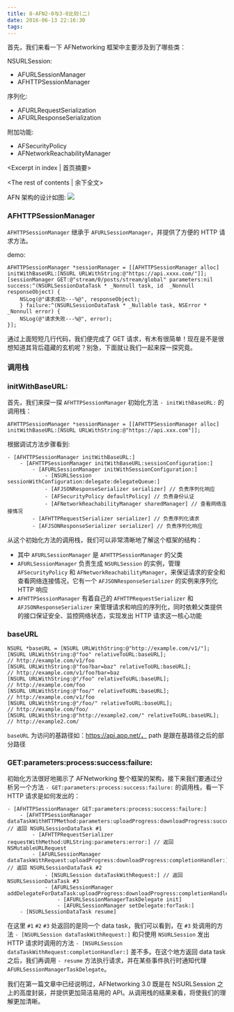 ```yaml
---
title: 8-AFN2-0与3-0比较(二)
date: 2016-06-13 22:16:30
tags:
---
```



首先，我们来看一下 AFNetworking 框架中主要涉及到了哪些类：

NSURLSession:
* AFURLSessionManager
* AFHTTPSessionManager

序列化:
* AFURLRequestSerialization
* AFURLResponseSerialization

附加功能:
* AFSecurityPolicy
* AFNetworkReachabilityManager

<Excerpt in index | 首页摘要>
 <!-- more -->
<The rest of contents | 余下全文>

AFN 架构的设计如图:
![](/img/AFN架构框架.png)

### AFHTTPSessionManager

`AFHTTPSessionManager` 继承于 `AFURLSessionManager`，并提供了方便的 HTTP 请求方法。

demo:
```
AFHTTPSessionManager *sessionManager = [[AFHTTPSessionManager alloc] initWithBaseURL:[NSURL URLWithString:@"https://api.xxxx.com/"]];
[sessionManager GET:@"stream/0/posts/stream/global" parameters:nil success:^(NSURLSessionDataTask * _Nonnull task, id  _Nonnull responseObject) {
    NSLog(@"请求成功---%@", responseObject);
    } failure:^(NSURLSessionDataTask * _Nullable task, NSError * _Nonnull error) {
    NSLog(@"请求失败---%@", error);
}];
```

通过上面短短几行代码，我们便完成了 GET 请求，有木有很简单！现在是不是很想知道其背后蕴藏的玄机呢？别急，下面就让我们一起来探一探究竟。

### 调用栈

### initWithBaseURL:
首先，我们来探一探 `AFHTTPSessionManager` 初始化方法 `- initWithBaseURL:` 的调用栈：
```
AFHTTPSessionManager *sessionManager = [[AFHTTPSessionManager alloc] initWithBaseURL:[NSURL URLWithString:@"https://api.xxx.com"]];
```
根据调试方法步骤看到:

```
- [AFHTTPSessionManager initWithBaseURL:]
    - [AFHTTPSessionManager initWithBaseURL:sessionConfiguration:]
        - [AFURLSessionManager initWithSessionConfiguration:]
            - [NSURLSession sessionWithConfiguration:delegate:delegateQueue:]
            - [AFJSONResponseSerializer serializer] // 负责序列化响应
            - [AFSecurityPolicy defaultPolicy] // 负责身份认证
            - [AFNetworkReachabilityManager sharedManager] // 查看网络连接情况
        - [AFHTTPRequestSerializer serializer] // 负责序列化请求
        - [AFJSONResponseSerializer serializer] // 负责序列化响应
```

从这个初始化方法的调用栈，我们可以非常清晰地了解这个框架的结构：

* 其中 `AFURLSessionManager` 是 `AFHTTPSessionManager` 的父类
* `AFURLSessionManager` 负责生成 `NSURLSession` 的实例，管理 `AFSecurityPolicy` 和 `AFNetworkReachabilityManager`，来保证请求的安全和查看网络连接情况，它有一个 `AFJSONResponseSerializer` 的实例来序列化 HTTP 响应
* `AFHTTPSessionManager` 有着自己的 `AFHTTPRequestSerializer` 和 `AFJSONResponseSerializer` 来管理请求和响应的序列化，同时依赖父类提供的接口保证安全、监控网络状态，实现发出 HTTP 请求这一核心功能

### baseURL

```
NSURL *baseURL = [NSURL URLWithString:@"http://example.com/v1/"];
[NSURL URLWithString:@"foo" relativeToURL:baseURL];                  // http://example.com/v1/foo
[NSURL URLWithString:@"foo?bar=baz" relativeToURL:baseURL];          // http://example.com/v1/foo?bar=baz
[NSURL URLWithString:@"/foo" relativeToURL:baseURL];                 // http://example.com/foo
[NSURL URLWithString:@"foo/" relativeToURL:baseURL];                 // http://example.com/v1/foo
[NSURL URLWithString:@"/foo/" relativeToURL:baseURL];                // http://example.com/foo/
[NSURL URLWithString:@"http://example2.com/" relativeToURL:baseURL]; // http://example2.com/
```
`baseURL` 为访问的基路径如：https://api.app.net/， path 是跟在基路径之后的部分路径

### GET:parameters:process:success:failure:
初始化方法很好地揭示了 AFNetworking 整个框架的架构，接下来我们要通过分析另一个方法 `- GET:parameters:process:success:failure:` 的调用栈，看一下 HTTP 请求是如何发出的：

```
- [AFHTTPSessionManager GET:parameters:process:success:failure:]
    - [AFHTTPSessionManager dataTaskWithHTTPMethod:parameters:uploadProgress:downloadProgress:success:failure:] // 返回 NSURLSessionDataTask #1
        - [AFHTTPRequestSerializer requestWithMethod:URLString:parameters:error:] // 返回 NSMutableURLRequest
        - [AFURLSessionManager dataTaskWithRequest:uploadProgress:downloadProgress:completionHandler:] // 返回 NSURLSessionDataTask #2
            - [NSURLSession dataTaskWithRequest:] // 返回 NSURLSessionDataTask #3
            - [AFURLSessionManager addDelegateForDataTask:uploadProgress:downloadProgress:completionHandler:]
                - [AFURLSessionManagerTaskDelegate init]
                - [AFURLSessionManager setDelegate:forTask:]
    - [NSURLSessionDataTask resume]
```

在这里 `#1` `#2` `#3` 处返回的是同一个 data task，我们可以看到，在 `#3` 处调用的方法 `- [NSURLSession dataTaskWithRequest:]` 和只使用 `NSURLSession` 发出 HTTP 请求时调用的方法 `- [NSURLSession dataTaskWithRequest:completionHandler:]` 差不多。在这个地方返回 data task 之后，我们再调用 `- resume` 方法执行请求，并在某些事件执行时通知代理 `AFURLSessionManagerTaskDelegate`。

我们在第一篇文章中已经说明过，AFNetworking 3.0 既是在 NSURLSession 之上的高度封装，并提供更加简洁易用的 API。从调用栈的结果来看，将使我们的理解更加清晰。
